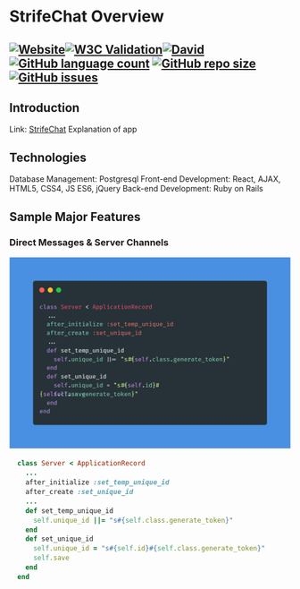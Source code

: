 # StrifeChat Overview
[![Website](https://img.shields.io/website?down_color=red&down_message=dyno%20down&style=for-the-badge&up_message=dyno%20up&url=https%3A%2F%2Fstrifechat.herokuapp.com)](https://strifechat.herokuapp.com/)[![W3C Validation](https://img.shields.io/w3c-validation/html?style=for-the-badge&targetUrl=https%3A%2F%2Fstrifechat.herokuapp.com%2F)](https://validator.nu/?doc=https%3A%2F%2Fstrifechat.herokuapp.com%2F)[![David](https://img.shields.io/david/jessewarren-aa/strifechat?style=for-the-badge)](https://github.com/jessewarren-aa/strifechat/network/dependencies)[![GitHub language count](https://img.shields.io/github/languages/count/jessewarren-aa/strifechat?style=for-the-badge)](https://github.com/jessewarren-aa/strifechat/search?l=Ruby) [![GitHub repo size](https://img.shields.io/github/repo-size/jessewarren-aa/strifechat?style=for-the-badge)](https://github.com/jessewarren-aa/strifechat) [![GitHub issues](https://img.shields.io/github/issues/jessewarren-aa/strifechat?style=for-the-badge)](https://github.com/jessewarren-aa/strifechat/issues)
---
## Introduction
Link: [StrifeChat](https://strifechat.herokuapp.com/)
Explanation of app

## Technologies
Database Management: Postgresql
Front-end Development: React, AJAX, HTML5, CSS4, JS ES6, jQuery
Back-end Development: Ruby on Rails

## Sample Major Features
### Direct Messages & Server Channels

![Unique ID](/app/assets/images/unique_id_code.png)
```ruby
  class Server < ApplicationRecord
    ...
    after_initialize :set_temp_unique_id
    after_create :set_unique_id 
    ...
    def set_temp_unique_id
      self.unique_id ||= "s#{self.class.generate_token}"
    end
    def set_unique_id
      self.unique_id = "s#{self.id}#{self.class.generate_token}"
      self.save
    end
  end
```



